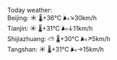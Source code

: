 Today weather:  
Beijing: ☀️   🌡️+36°C 🌬️↘30km/h  
Tianjin: ☀️   🌡️+31°C 🌬️↓11km/h  
Shijiazhuang: ⛅️  🌡️+30°C 🌬️↗5km/h  
Tangshan: ☀️   🌡️+31°C 🌬️→15km/h  
